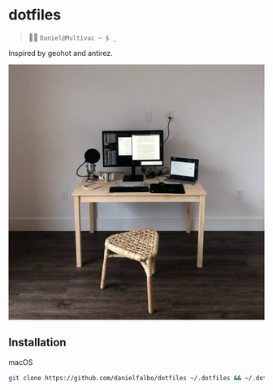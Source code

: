 # dotfiles

> 👨‍💻 `Daniel@Multivac ~ $ _`

Inspired by geohot and antirez.

![geohotz](./geohotz.jpg)

## Installation

macOS

```bash
git clone https://github.com/danielfalbo/dotfiles ~/.dotfiles && ~/.dotfiles/install.sh --with-brew
```
